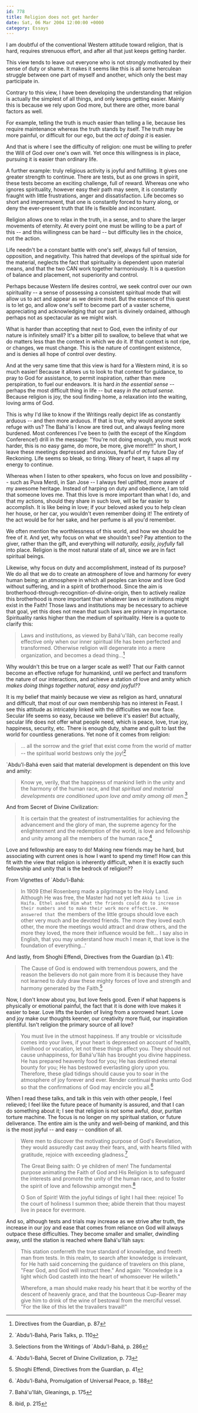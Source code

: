 ```yaml
---
id: 778
title: Religion does not get harder
date: Sat, 06 Mar 2004 12:00:00 +0000
category: Essays
---
```


I am doubtful of the conventional Western attitude toward religion, that
is hard, requires strenuous effort, and after all that just keeps
getting harder.

This view tends to leave out everyone who is not strongly motivated by
their sense of duty or shame.  It makes it seems like this is all some
herculean struggle between one part of myself and another, which only
the best may participate in.

Contrary to this view, I have been developing the understanding that
religion is actually the simplest of all things, and only keeps getting
easier.  Mainly this is because we rely upon God more, but there are
other, more banal factors as well.

For example, telling the truth is much easier than telling a lie,
because lies require maintenance whereas the truth stands by itself.
The truth may be more painful, or difficult for our ego, but the *act of
doing it* is easier.

And that is where I see the difficulty of religion: one must be willing
to prefer the Will of God over one's own will.  Yet once this
willingness is in place, pursuing it is easier than ordinary life.

A further example: truly religious activity is joyful and fulfilling.
It gives one greater strength to continue.  There are tests, but as one
grows in spirit, these tests become an exciting challenge, full of
reward.  Whereas one who ignores spirituality, however easy their path
may seem, it is constantly fraught with little frustrations, anger and
dissatisfaction.  Life becomes so short and impermanent, that one is
constantly forced to hurry along, or deny the ever-present truth that
life is flexible and inconstant.

Religion allows one to relax in the truth, in a sense, and to share the
larger movements of eternity.  At every point one must be willing to be
a part of this -- and this willingness can be hard -- but difficulty
lies in the choice, not the action.

Life needn't be a constant battle with one's self, always full of
tension, opposition, and negativity.  This hatred that develops of the
spiritual side for the material, neglects the fact that spirituality is
dependent upon material means, and that the two CAN work together
harmoniously.  It is a question of balance and placement, not
superiority and control.

Perhaps because Western life desires control, we seek control over our
own spirituality -- a sense of possessing a consistent spiritual mode
that will allow us to act and appear as we desire most.  But the essence
of this quest is to let go, and allow one's self to become part of a
vaster scheme, appreciating and acknowledging that our part is divinely
ordained, although perhaps not as spectacular as we might wish.

What is harder than accepting that next to God, even the infinity of our
nature is infinitely small?  It's a bitter pill to swallow, to believe
that what we do matters less than the context in which we do it.  If
that context is not ripe, or changes, we must change.  This is the
nature of contingent existence, and is denies all hope of control over
destiny.

And at the very same time that this view is hard for a Western mind, it
is so much easier!  Because it allows us to look to that context for
guidance, to pray to God for assistance, to permit inspiration, rather
than mere perspiration, to fuel our endeavors.  It is hard *in the
essential sense* -- perhaps the most difficult thing in life -- but easy
*in the actual sense*.  Because religion is joy, the soul finding home, a
relaxation into the waiting, loving arms of God.

This is why I'd like to know if the Writings really depict life as
constantly arduous -- and then more arduous.  If that is true, why would
anyone seek refuge with us?  The Bahá'ís I know are tired out, and
always feeling more burdened.  Most conferences I've been to (with the
except of the Kingdom Conference!) drill in the message: "You're not
doing enough, you must work harder, this is no easy game, do more, be
more, give more!!!!"  In short, I leave these meetings depressed and
anxious, fearful of my future Day of Reckoning.  Life seems so bleak, so
tiring.  Weary of heart, it saps all my energy to continue.

Whereas when I listen to other speakers, who focus on love and
possibility -- such as Puva Merdi, in San Jose -- I always feel
uplifted, more aware of my awesome heritage.  Instead of harping on duty
and obedience, I am told that someone loves me.  That this love is more
important than what I do, and that my actions, should they share in such
love, will be far easier to accomplish.  It is like being in love; if
your beloved asked you to help clean her house, or her car, you wouldn't
even remember doing it!  The entirety of the act would be for her sake,
and her perfume is all you'd remember.

We often mention the worthlessness of this world, and how we should be
free of it.  And yet, why focus on what we shouldn't see?  Pay attention
to the giver, rather than the gift, and everything will *naturally,
easily, joyfully* fall into place.  Religion is the most natural state of
all, since we are in fact spiritual beings.

Likewise, why focus on duty and accomplishment, instead of its purpose?
We do all that we do to create an atmosphere of love and harmony for
every human being; an atmosphere in which all peoples can know and love
God without suffering, and in a spirit of brotherhood.  Since the aim is
brotherhood-through-recognition-of-divine-origin, then to actively
realize this brotherhood is more important than whatever laws or
institutions might exist in the Faith!  Those laws and institutions may
be necessary to achieve that goal, yet this does not mean that such laws
are primary in importance.  Spirituality ranks higher than the medium of
spirituality.  Here is a quote to clarify this:

> Laws and institutions, as viewed by Bahá'u'lláh, can become really
> effective only when our inner spiritual life has been perfected and
> transformed.  Otherwise religion will degenerate into a mere
> organization, and becomes a dead thing...[^1]

Why wouldn't this be true on a larger scale as well?  That our Faith
cannot become an effective refuge for humankind, until we perfect and
transform the nature of our interactions, and achieve a station of love
and amity which *makes doing things together natural, easy and joyful??*

It is my belief that mainly because we view as religion as hard,
unnatural and difficult, that most of our own membership has no interest
in Feast.  I see this attitude as intricately linked with the
difficulties we now face.  Secular life seems so easy, because we
believe it's easier!  But actually, secular life does not offer what
people need, which is peace, love, true joy, happiness, security, etc.
There is enough duty, shame and guilt to last the world for countless
generations.  Yet none of it comes from religion:

> ... all the sorrow and the grief that exist come from the world of
> matter -- the spiritual world bestows only the joy![^2]

`Abdu'l-Bahá even said that material development is dependent on this
love and amity:

> Know ye, verily, that the happiness of mankind lieth in the unity and
> the harmony of the human race, and that *spiritual and material
> developments are conditioned upon love and amity among all men*.[^3]

And from Secret of Divine Civilization:

> It is certain that the greatest of instrumentalities for achieving the
> advancement and the glory of man, the supreme agency for the
> enlightenment and the redemption of the world, is love and fellowship
> and unity among all the members of the human race.[^4]

Love and fellowship are easy to do!  Making new friends may be hard, but
associating with current ones is how I want to spend my time!!  How can
this fit with the view that religion is inherently difficult, when it is
exactly such fellowship and unity that is the bedrock of religion??

From Vignettes of `Abdu'l-Bahá:

> In 1909 Ethel Rosenberg made a pilgrimage to the Holy Land. Although
> He was free, the Master had not yet left `Akká to live in Haifa.
> Ethel asked Him what the friends could do to increase their numbers
> and to make their work more effective.  He answered that `the members
> of the little groups should love each other very much and be devoted
> friends.  The more they loved each other, the more the meetings would
> attract and draw others, and the more they loved, the more their
> influence would be felt... I say also in English, that you may
> understand how much I mean it, that love is the foundation of
> everything...'

And lastly, from Shoghi Effendi, Directives from the Guardian (p.\ 41):

> The Cause of God is endowed with tremendous powers, and the reason the
> believers do not gain more from it is because they have not learned to
> duly draw these mighty forces of love and strength and harmony
> generated by the Faith.[^5]

Now, I don't know about you, but love feels good.  Even if what happens
is physically or emotional painful, the fact that it is done with love
makes it easier to bear.  Love lifts the burden of living from a
sorrowed heart.  Love and joy make our thoughts keener, our creativity
more fluid, our inspiration plentiful.  Isn't religion the primary
source of all love?

> You must live in the utmost happiness.  If any trouble or vicissitude
> comes into your lives, if your heart is depressed on account of
> health, livelihood or vocation, let not these things affect you.  They
> should not cause unhappiness, for Bahá'u'lláh has brought you divine
> happiness.  He has prepared heavenly food for you; He has destined
> eternal bounty for you; He has bestowed everlasting glory upon you.
> Therefore, these glad tidings should cause you to soar in the
> atmosphere of joy forever and ever. Render continual thanks unto God
> so that the confirmations of God may encircle you all.[^6]

When I read these talks, and talk in this vein with other people, I feel
relieved; I feel like the future peace of humanity is assured, and that
I can do something about it; I see that religion is not some awful,
dour, puritan torture machine.  The focus is no longer on my spiritual
station, or future deliverance.  The entire aim is the unity and
well-being of mankind, and this is the most joyful -- and easy --
condition of all.

> Were men to discover the motivating purpose of God's Revelation, they
> would assuredly cast away their fears, and, with hearts filled with
> gratitude, rejoice with exceeding gladness.[^7]
> 
> The Great Being saith: O ye children of men! The fundamental purpose
> animating the Faith of God and His Religion is to safeguard the
> interests and promote the unity of the human race, and to foster the
> spirit of love and fellowship amongst men.[^8]
> 
> O Son of Spirit!  With the joyful tidings of light I hail thee:
> rejoice!  To the court of holiness I summon thee; abide therein that
> thou mayest live in peace for evermore.

And so, although tests and trials may increase as we strive after truth,
the increase in our joy and ease that comes from reliance on God will
always outpace these difficulties.  They become smaller and smaller,
dwindling away, until the station is reached where Bahá'u'lláh says:

> This station conferreth the true standard of knowledge, and freeth man
> from tests.  In this realm, to search after knowledge is irrelevant,
> for He hath said concerning the guidance of travelers on this plane,
> "Fear God, and God will instruct thee."  And again: "Knowledge is a
> light which God casteth into the heart of whomsoever He willeth."
> 
> Wherefore, a man should make ready his heart that it be worthy of the
> descent of heavenly grace, and that the bounteous Cup-Bearer may give
> him to drink of the wine of bestowal from the merciful vessel. "For
> the like of this let the travailers travail!"

[^1]:  Directives from the Guardian, p. 87

[^2]:  `Abdu'l-Bahá, Paris Talks, p. 110

[^3]:   Selections from the Writings of `Abdu'l-Bahá, p. 286

[^4]:  `Abdu'l-Bahá, Secret of Divine Civilization, p. 73

[^5]:  Shoghi Effendi, Directives from the Guardian, p. 41

[^6]:  `Abdu'l-Bahá, Promulgation of Universal Peace, p. 188

[^7]:  Bahá'u'lláh, Gleanings, p. 175

[^8]:  ibid, p. 215



